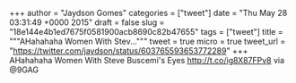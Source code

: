 
+++
author = "Jaydson Gomes"
categories = ["tweet"]
date = "Thu May 28 03:31:49 +0000 2015"
draft = false
slug = "18e144e4b1ed7675f0581900acb8690c82b47655"
tags = ["tweet"]
title = """AHahahaha Women With Stev..."""
tweet = true
micro = true
tweet_url = "https://twitter.com/jaydson/status/603765593653772289"
+++
AHahahaha Women With Steve Buscemi's Eyes http://t.co/ig8X87FPv8 via @9GAG
